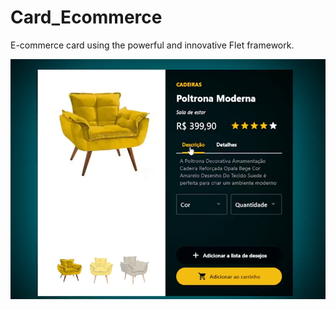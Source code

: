 # Card_Ecommerce
E-commerce card using the powerful and innovative Flet framework.

![Imagem Card Ecommerce](https://github.com/MarceloPorfirio/Card_Ecommerce/blob/main/cardEcommerce.png)

